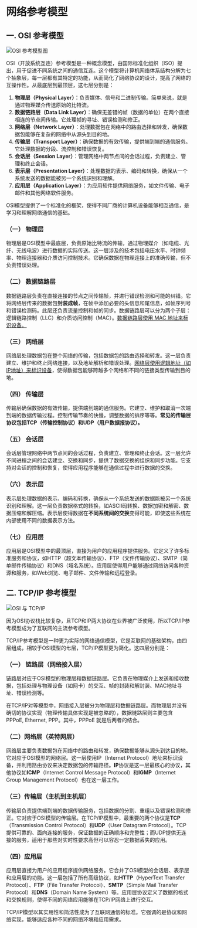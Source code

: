 # 网络参考模型



## 一. OSI 参考模型

![OSI 参考模型图](https://neo927.oss-rg-china-mainland.aliyuncs.com/img/wiki/image-20240201100316096.png)

OSI（开放系统互连）参考模型是一种概念模型，由国际标准化组织（ISO）提出，用于促进不同系统之间的通信互连。这个模型将计算机网络体系结构分解为七个抽象层，每一层都有其特定的功能，从而简化了网络协议的设计，提高了网络的互操作性。从最底层到最顶层，这七层分别是：

1. **物理层（Physical Layer）**：负责媒体、信号和二进制传输。简单来说，就是通过物理媒介传送原始的比特流。
2. **数据链路层（Data Link Layer）**：确保无差错的帧（数据的单位）在两个直接相连的节点间传输。它处理帧的寻址、错误检测和修正。
3. **网络层（Network Layer）**：处理数据包在网络中的路由选择和转发，确保数据包能够在复杂的网络中从源头到目的地。
4. **传输层（Transport Layer）**：确保数据的有效传输，提供端到端的通信服务。它处理数据的分段、流控制和错误恢复。
5. **会话层（Session Layer）**：管理网络中两节点间的会话过程，负责建立、管理和终止会话。
6. **表示层（Presentation Layer）**：处理数据的表示、编码和转换，确保从一个系统发送的数据能被另一个系统识别和理解。
7. **应用层（Application Layer）**：为应用软件提供网络服务，如文件传输、电子邮件和其他网络软件服务。

OSI模型提供了一个标准化的框架，使得不同厂商的计算机设备能够相互通信，是学习和理解网络通信的基础。



### （一） 物理层

物理层是OSI模型中最底层，负责原始比特流的传输，通过物理媒介（如电缆、光纤、无线电波）进行数据的实际传送。这一层涉及的技术包括电压水平、时钟频率、物理连接器和介质访问控制技术。它确保数据在物理连接上的准确传输，但不负责错误处理。

### （二） 数据链路层

数据链路层负责在直接连接的节点之间传输帧，并进行错误检测和可能的纠错。它将网络层传来的数据包**封装成帧**，在帧中添加必要的头信息和尾信息，如帧序列号和错误检测码。此层还负责流量控制和帧的同步。数据链路层可以分为两个子层：逻辑链路控制（LLC）和介质访问控制（MAC）。<u>数据链路层使用 MAC 地址来标识设备。</u>

### （三） 网络层

网络层处理数据包在整个网络的传输，包括数据包的路由选择和转发。这一层负责建立、维护和终止网络连接，以及地址解析和错误处理。<u>网络层使用逻辑地址（如IP地址）来标识设备</u>，使得数据包能够跨越多个网络和不同的链接类型传输到目的地。

### （四） 传输层

传输层确保数据的有效传输，提供端到端的通信服务。它建立、维护和取消一次端到端的数据传输过程。控制传输节奏的快慢，调整数据的排序等等。**常见的传输层协议包括TCP（传输控制协议）和UDP（用户数据报协议）。**

### （五） 会话层

会话层管理网络中两节点间的会话过程，负责建立、管理和终止会话。这一层允许不同进程之间的会话建立、交换和同步，提供了数据交换的组织和同步功能。它支持对会话的控制和恢复，使得应用程序能够在通信过程中进行数据的交换。

### （六） 表示层

表示层处理数据的表示、编码和转换，确保从一个系统发送的数据能被另一个系统识别和理解。这一层负责数据格式的转换，如ASCII码转换、数据加密和解密、数据压缩和解压缩。表示层使得数据在**不同系统间的交换**变得可能，即使这些系统在内部使用不同的数据表示方法。

### （七） 应用层

应用层是OSI模型中的最顶层，直接为用户的应用程序提供服务。它定义了许多标准服务和协议，如HTTP（超文本传输协议）、FTP（文件传输协议）、SMTP（简单邮件传输协议）和DNS（域名系统）。应用层使得用户能够通过网络访问各种资源和服务，如Web浏览、电子邮件、文件传输和远程登录。



## 二. TCP/IP 参考模型

![OSI 与 TCP/IP](https://neo927.oss-rg-china-mainland.aliyuncs.com/img/wiki/image-20240201101917452.png)

因为OSI协议栈比较复杂，且TCP和IP两大协议在业界被广泛使用，所以TCP/IP参考模型成为了互联网的主流参考模型。

TCP/IP参考模型是一种更为实际的网络通信模型，它是互联网的基础架构，由四层组成，相较于OSI模型的七层，TCP/IP模型更为简化。这四层分别是：

### （一） 链路层（网络接入层）

链路层对应于OSI模型的物理层和数据链路层。它负责在物理媒介上发送和接收数据，包括处理与物理设备（如网卡）的交互、帧的封装和解封装、MAC地址寻址、错误检测等。

在TCP/IP对等模型中，网络接入层被分为物理层和数据链路层。而物理层并没有确切的协议实现（物理传输具体实现是被忽略的），数据链路层则主要包含 PPPoE, Ethernet, PPP。其中，PPPoE 就是后两者的结合。

### （二）网络层（英特网层）

网络层主要负责数据包在网络中的路由和转发，确保数据能够从源头到达目的地。它对应于OSI模型的网络层。这一层使用IP（Internet Protocol）地址来标识设备，并利用路由协议来决定数据包的传输路径。**IP**协议是这一层最核心的协议，其他协议如**ICMP**（Internet Control Message Protocol）和**IGMP**（Internet Group Management Protocol）也在这一层工作。

### （三）传输层（主机到主机层）

传输层负责提供端到端的数据传输服务，包括数据的分割、重组以及错误检测和修正。它对应于OSI模型的传输层。在TCP/IP模型中，最重要的两个协议是**TCP**（Transmission Control Protocol）和**UDP**（User Datagram Protocol）。TCP提供可靠的、面向连接的服务，保证数据的正确顺序和完整性；而UDP提供无连接的服务，适用于那些对实时性要求高但可以容忍一定数据丢失的应用。

### （四）应用层

应用层直接为用户的应用程序提供网络服务。它合并了OSI模型的会话层、表示层和应用层的功能。这一层包括了所有高级协议，如**HTTP**（HyperText Transfer Protocol）、**FTP**（File Transfer Protocol）、**SMTP**（Simple Mail Transfer Protocol）和**DNS**（Domain Name System）等。应用层协议定义了数据的格式和交换规则，使得不同的网络应用能够在TCP/IP网络上进行交互。

TCP/IP模型以其实用性和简洁性成为了互联网通信的标准。它强调的是协议和网络实现，能够适应各种不同的网络环境和应用需求。



